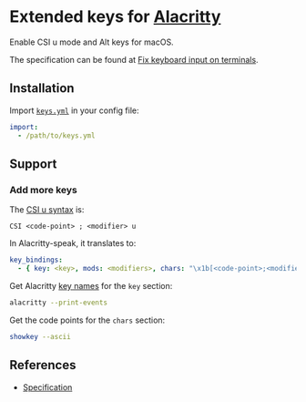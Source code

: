 # Extended keys for [Alacritty]

[Alacritty]: https://github.com/alacritty/alacritty

Enable CSI u mode and Alt keys for macOS.

The specification can be found at [Fix keyboard input on terminals].

[Fix keyboard input on terminals]: http://www.leonerd.org.uk/hacks/fixterms/

## Installation

Import [`keys.yml`] in your config file:

``` yaml
import:
  - /path/to/keys.yml
```

[`keys.yml`]: keys.yml

## Support

### Add more keys

The [CSI u syntax][Specification] is:

```
CSI <code-point> ; <modifier> u
```

In Alacritty-speak, it translates to:

``` yaml
key_bindings:
  - { key: <key>, mods: <modifiers>, chars: "\x1b[<code-point>;<modifier>u" }
```

Get Alacritty [key names] for the `key` section:

``` sh
alacritty --print-events
```

[Key names]: https://docs.rs/glutin/latest/glutin/event/enum.VirtualKeyCode.html

Get the code points for the `chars` section:

``` sh
showkey --ascii
```

## References

- [Specification]

[Specification]: http://www.leonerd.org.uk/hacks/fixterms/

